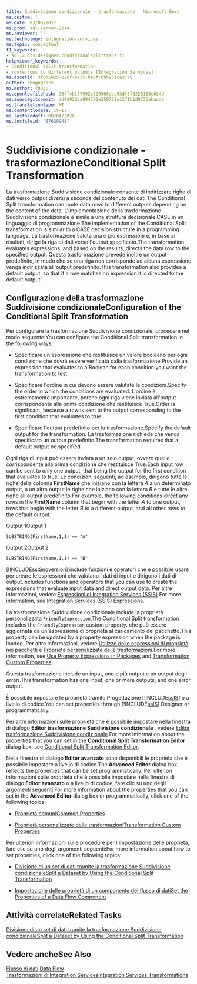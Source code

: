 ```yaml
---
title: Suddivisione condizionale - trasformazione | Microsoft Docs
ms.custom: ''
ms.date: 03/06/2017
ms.prod: sql-server-2014
ms.reviewer: ''
ms.technology: integration-services
ms.topic: conceptual
f1_keywords:
- sql12.dts.designer.conditionalsplittrans.f1
helpviewer_keywords:
- Conditional Split transformation
- route rows to different outputs [Integration Services]
ms.assetid: 3f8b5825-226f-413c-ba8f-0bb931ca3770
author: chugugrace
ms.author: chugu
ms.openlocfilehash: 96ff4b177992c329908ebc93df8f6220168e634d
ms.sourcegitcommit: ad4d92dce894592a259721a1571b1d8736abacdb
ms.translationtype: MT
ms.contentlocale: it-IT
ms.lasthandoff: 08/04/2020
ms.locfileid: "87629948"
---
```

# <a name="conditional-split-transformation"></a><span data-ttu-id="cc156-102">Suddivisione condizionale - trasformazione</span><span class="sxs-lookup"><span data-stu-id="cc156-102">Conditional Split Transformation</span></span>
  <span data-ttu-id="cc156-103">La trasformazione Suddivisione condizionale consente di indirizzare righe di dati verso output diversi a seconda del contenuto dei dati.</span><span class="sxs-lookup"><span data-stu-id="cc156-103">The Conditional Split transformation can route data rows to different outputs depending on the content of the data.</span></span> <span data-ttu-id="cc156-104">L'implementazione della trasformazione Suddivisione condizionale è simile a una struttura decisionale CASE in un linguaggio di programmazione.</span><span class="sxs-lookup"><span data-stu-id="cc156-104">The implementation of the Conditional Split transformation is similar to a CASE decision structure in a programming language.</span></span> <span data-ttu-id="cc156-105">La trasformazione valuta una o più espressioni e, in base ai risultati, dirige la riga di dati verso l'output specificato.</span><span class="sxs-lookup"><span data-stu-id="cc156-105">The transformation evaluates expressions, and based on the results, directs the data row to the specified output.</span></span> <span data-ttu-id="cc156-106">Questa trasformazione prevede inoltre un output predefinito, in modo che se una riga non corrisponde ad alcuna espressione venga indirizzata all'output predefinito.</span><span class="sxs-lookup"><span data-stu-id="cc156-106">This transformation also provides a default output, so that if a row matches no expression it is directed to the default output.</span></span>  
  
## <a name="configuration-of-the-conditional-split-transformation"></a><span data-ttu-id="cc156-107">Configurazione della trasformazione Suddivisione condizionale</span><span class="sxs-lookup"><span data-stu-id="cc156-107">Configuration of the Conditional Split Transformation</span></span>  
 <span data-ttu-id="cc156-108">Per configurare la trasformazione Suddivisione condizionale, procedere nel modo seguente:</span><span class="sxs-lookup"><span data-stu-id="cc156-108">You can configure the Conditional Split transformation in the following ways:</span></span>  
  
-   <span data-ttu-id="cc156-109">Specificare un'espressione che restituisce un valore booleano per ogni condizione che dovrà essere verificata dalla trasformazione.</span><span class="sxs-lookup"><span data-stu-id="cc156-109">Provide an expression that evaluates to a Boolean for each condition you want the transformation to test.</span></span>  
  
-   <span data-ttu-id="cc156-110">Specificare l'ordine in cui devono essere valutate le condizioni.</span><span class="sxs-lookup"><span data-stu-id="cc156-110">Specify the order in which the conditions are evaluated.</span></span> <span data-ttu-id="cc156-111">L'ordine è estremamente importante, perché ogni riga viene inviata all'output corrispondente alla prima condizione che restituisce True.</span><span class="sxs-lookup"><span data-stu-id="cc156-111">Order is significant, because a row is sent to the output corresponding to the first condition that evaluates to true.</span></span>  
  
-   <span data-ttu-id="cc156-112">Specificare l'output predefinito per la trasformazione.</span><span class="sxs-lookup"><span data-stu-id="cc156-112">Specify the default output for the transformation.</span></span> <span data-ttu-id="cc156-113">La trasformazione richiede che venga specificato un output predefinito.</span><span class="sxs-lookup"><span data-stu-id="cc156-113">The transformation requires that a default output be specified.</span></span>  
  
 <span data-ttu-id="cc156-114">Ogni riga di input può essere inviata a un solo output, ovvero quello corrispondente alla prima condizione che restituisce True.</span><span class="sxs-lookup"><span data-stu-id="cc156-114">Each input row can be sent to only one output, that being the output for the first condition that evaluates to true.</span></span> <span data-ttu-id="cc156-115">Le condizioni seguenti, ad esempio, dirigono tutte le righe della colonna **FirstName** che iniziano con la lettera *A* a un determinato output, a un altro output le righe che iniziano con la lettera *B* e tutte le altre righe all'output predefinito.</span><span class="sxs-lookup"><span data-stu-id="cc156-115">For example, the following conditions direct any rows in the **FirstName** column that begin with the letter *A* to one output, rows that begin with the letter *B* to a different output, and all other rows to the default output.</span></span>  
  
 <span data-ttu-id="cc156-116">Output 1</span><span class="sxs-lookup"><span data-stu-id="cc156-116">Output 1</span></span>  
  
 `SUBSTRING(FirstName,1,1) == "A"`  
  
 <span data-ttu-id="cc156-117">Output 2</span><span class="sxs-lookup"><span data-stu-id="cc156-117">Output 2</span></span>  
  
 `SUBSTRING(FirstName,1,1) == "B"`  
  
 [!INCLUDE[ssISnoversion](../../../includes/ssisnoversion-md.md)] <span data-ttu-id="cc156-118">include funzioni e operatori che è possibile usare per creare le espressioni che valutano i dati di input e dirigono i dati di output.</span><span class="sxs-lookup"><span data-stu-id="cc156-118">includes functions and operators that you can use to create the expressions that evaluate input data and direct output data.</span></span> <span data-ttu-id="cc156-119">Per altre informazioni, vedere [Espressioni di Integration Services &#40;SSIS&#41;](../../expressions/integration-services-ssis-expressions.md).</span><span class="sxs-lookup"><span data-stu-id="cc156-119">For more information, see [Integration Services &#40;SSIS&#41; Expressions](../../expressions/integration-services-ssis-expressions.md).</span></span>  
  
 <span data-ttu-id="cc156-120">La trasformazione Suddivisione condizionale include la proprietà personalizzata `FriendlyExpression`,</span><span class="sxs-lookup"><span data-stu-id="cc156-120">The Conditional Split transformation includes the `FriendlyExpression` custom property.</span></span> <span data-ttu-id="cc156-121">che può essere aggiornata da un'espressione di proprietà al caricamento del pacchetto.</span><span class="sxs-lookup"><span data-stu-id="cc156-121">This property can be updated by a property expression when the package is loaded.</span></span> <span data-ttu-id="cc156-122">Per altre informazioni, vedere [Utilizzo delle espressioni di proprietà nei pacchetti](../../expressions/use-property-expressions-in-packages.md) e [Proprietà personalizzate delle trasformazioni](transformation-custom-properties.md).</span><span class="sxs-lookup"><span data-stu-id="cc156-122">For more information, see [Use Property Expressions in Packages](../../expressions/use-property-expressions-in-packages.md) and [Transformation Custom Properties](transformation-custom-properties.md).</span></span>  
  
 <span data-ttu-id="cc156-123">Questa trasformazione include un input, uno o più output e un output degli errori.</span><span class="sxs-lookup"><span data-stu-id="cc156-123">This transformation has one input, one or more outputs, and one error output.</span></span>  
  
 <span data-ttu-id="cc156-124">È possibile impostare le proprietà tramite Progettazione [!INCLUDE[ssIS](../../../includes/ssis-md.md)] o a livello di codice.</span><span class="sxs-lookup"><span data-stu-id="cc156-124">You can set properties through [!INCLUDE[ssIS](../../../includes/ssis-md.md)] Designer or programmatically.</span></span>  
  
 <span data-ttu-id="cc156-125">Per altre informazioni sulle proprietà che è possibile impostare nella finestra di dialogo **Editor trasformazione Suddivisione condizionale** , vedere [Editor trasformazione Suddivisione condizionale](../../conditional-split-transformation-editor.md).</span><span class="sxs-lookup"><span data-stu-id="cc156-125">For more information about the properties that you can set in the **Conditional Split Transformation Editor** dialog box, see [Conditional Split Transformation Editor](../../conditional-split-transformation-editor.md).</span></span>  
  
 <span data-ttu-id="cc156-126">Nella finestra di dialogo **Editor avanzato** sono disponibili le proprietà che è possibile impostare a livello di codice.</span><span class="sxs-lookup"><span data-stu-id="cc156-126">The **Advanced Editor** dialog box reflects the properties that can be set programmatically.</span></span> <span data-ttu-id="cc156-127">Per ulteriori informazioni sulle proprietà che è possibile impostare nella finestra di dialogo **Editor avanzato** o a livello di codice, fare clic su uno degli argomenti seguenti:</span><span class="sxs-lookup"><span data-stu-id="cc156-127">For more information about the properties that you can set in the **Advanced Editor** dialog box or programmatically, click one of the following topics:</span></span>  
  
-   [<span data-ttu-id="cc156-128">Proprietà comuni</span><span class="sxs-lookup"><span data-stu-id="cc156-128">Common Properties</span></span>](../../common-properties.md)  
  
-   [<span data-ttu-id="cc156-129">Proprietà personalizzate delle trasformazioni</span><span class="sxs-lookup"><span data-stu-id="cc156-129">Transformation Custom Properties</span></span>](transformation-custom-properties.md)  
  
 <span data-ttu-id="cc156-130">Per ulteriori informazioni sulle procedure per l'impostazione delle proprietà, fare clic su uno degli argomenti seguenti:</span><span class="sxs-lookup"><span data-stu-id="cc156-130">For more information about how to set properties, click one of the following topics:</span></span>  
  
-   [<span data-ttu-id="cc156-131">Divisione di un set di dati tramite la trasformazione Suddivisione condizionale</span><span class="sxs-lookup"><span data-stu-id="cc156-131">Split a Dataset by Using the Conditional Split Transformation</span></span>](conditional-split-transformation.md)  
  
-   [<span data-ttu-id="cc156-132">Impostazione delle proprietà di un componente del flusso di dati</span><span class="sxs-lookup"><span data-stu-id="cc156-132">Set the Properties of a Data Flow Component</span></span>](../set-the-properties-of-a-data-flow-component.md)  
  
## <a name="related-tasks"></a><span data-ttu-id="cc156-133">Attività correlate</span><span class="sxs-lookup"><span data-stu-id="cc156-133">Related Tasks</span></span>  
 [<span data-ttu-id="cc156-134">Divisione di un set di dati tramite la trasformazione Suddivisione condizionale</span><span class="sxs-lookup"><span data-stu-id="cc156-134">Split a Dataset by Using the Conditional Split Transformation</span></span>](conditional-split-transformation.md)  
  
## <a name="see-also"></a><span data-ttu-id="cc156-135">Vedere anche</span><span class="sxs-lookup"><span data-stu-id="cc156-135">See Also</span></span>  
 <span data-ttu-id="cc156-136">[Flusso di dati](../data-flow.md) </span><span class="sxs-lookup"><span data-stu-id="cc156-136">[Data Flow](../data-flow.md) </span></span>  
 [<span data-ttu-id="cc156-137">Trasformazioni di Integration Services</span><span class="sxs-lookup"><span data-stu-id="cc156-137">Integration Services Transformations</span></span>](integration-services-transformations.md)  
  
  
